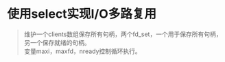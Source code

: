 # 使用select实现I/O多路复用
> 维护一个clients数组保存所有句柄，两个fd_set，一个用于保存所有句柄，另一个保存就绪的句柄。  
> 变量maxi，maxfd，nready控制循环执行。
